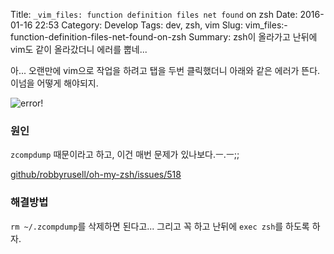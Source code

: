 Title: `_vim_files: function definition files net found` on zsh
Date: 2016-01-16 22:53
Category: Develop
Tags: dev, zsh, vim
Slug: vim_files:-function-definition-files-net-found-on-zsh
Summary: zsh이 올라가고 난뒤에 vim도 같이 올라갔더니 에러를 뿝네...

아... 오랜만에 vim으로 작업을 하려고 탭을 두번 클릭했더니 아래와 같은 에러가 뜬다. 이넘을 어떻게 해야되지.

![error!]({static}/img/2016-01-16_error.png)

### 원인
`zcompdump` 때문이라고 하고, 이건 매번 문제가 있나보다.ㅡ.ㅡ;;

[github/robbyrusell/oh-my-zsh/issues/518](https://github.com/robbyrussell/oh-my-zsh/issues/518)

### 해결방법

`rm ~/.zcompdump`를 삭제하면 된다고...
그리고 꼭 하고 난뒤에 `exec zsh`를 하도록 하자.
